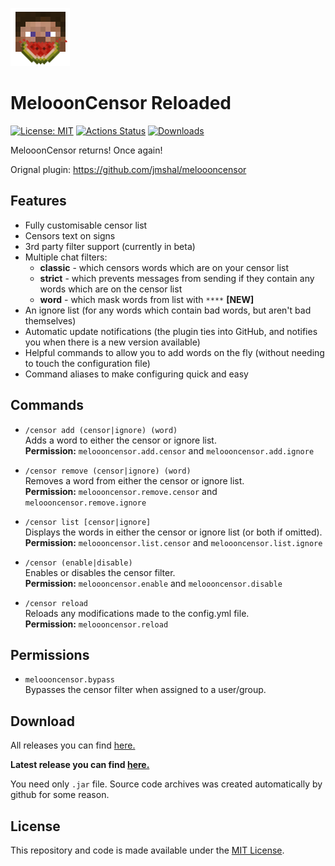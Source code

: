 ![Logo](./logo.png)

# MelooonCensor Reloaded

[![License: MIT](https://img.shields.io/badge/License-MIT-green.svg)](./LICENSE)
[![Actions Status](https://github.com/Behoston/meloooncensor/workflows/Test/badge.svg)](https://github.com/Behoston/meloooncensor/actions?query=workflow%3ATest)
[![Downloads](https://img.shields.io/github/downloads/Behoston/meloooncensor/total?color=green&logo=github)](https://github.com/Behoston/meloooncensor/releases/latest)

MelooonCensor returns! Once again!

Orignal plugin: https://github.com/jmshal/meloooncensor

## Features

- Fully customisable censor list
- Censors text on signs
- 3rd party filter support (currently in beta)
- Multiple chat filters:
  - **classic** - which censors words which are on your censor list
  - **strict** - which prevents messages from sending if they contain any words which are on the censor list
  - **word** - which mask words from list with `****` **[NEW]**
- An ignore list (for any words which contain bad words, but aren't bad themselves)
- Automatic update notifications (the plugin ties into GitHub, and notifies you when there is a new version available)
- Helpful commands to allow you to add words on the fly (without needing to touch the configuration file)
- Command aliases to make configuring quick and easy

## Commands

- `/censor add (censor|ignore) (word)`  
Adds a word to either the censor or ignore list.  
**Permission:** `meloooncensor.add.censor` and `meloooncensor.add.ignore`

- `/censor remove (censor|ignore) (word)`  
Removes a word from either the censor or ignore list.  
**Permission:** `meloooncensor.remove.censor` and `meloooncensor.remove.ignore`

- `/censor list [censor|ignore]`  
Displays the words in either the censor or ignore list (or both if omitted).  
**Permission:** `meloooncensor.list.censor` and `meloooncensor.list.ignore`

- `/censor (enable|disable)`  
Enables or disables the censor filter.  
**Permission:** `meloooncensor.enable` and `meloooncensor.disable`

- `/censor reload`  
Reloads any modifications made to the config.yml file.  
**Permission:** `meloooncensor.reload`

## Permissions

- `meloooncensor.bypass`  
Bypasses the censor filter when assigned to a user/group.

## Download

All releases you can find [here.](https://github.com/Behoston/meloooncensor/releases)

**Latest release you can find [here.](https://github.com/Behoston/meloooncensor/releases/latest)**

You need only `.jar` file. Source code archives was created automatically by github for some reason. 

## License

This repository and code is made available under the [MIT License](./LICENSE.md).
